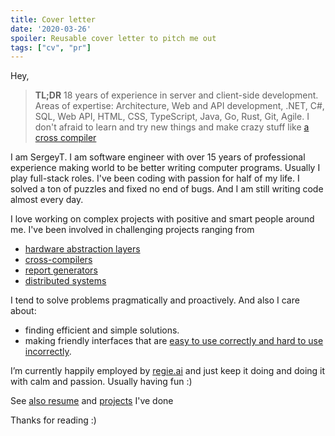 ```yaml
---
title: Cover letter
date: '2020-03-26'
spoiler: Reusable cover letter to pitch me out
tags: ["cv", "pr"]
---
```


Hey,

> __TL;DR__ 18 years of experience in server and client-side development. Areas of expertise: Architecture, Web and API development, .NET, C#, SQL, Web API, HTML, CSS, TypeScript, Java, Go, Rust, Git, Agile. I don't afraid to learn and try new things and make crazy stuff like [a cross compiler](https://github.com/grapecity/pagefx)

I am SergeyT. I am software engineer with over 15 years of professional experience making world to be better writing computer programs. Usually I play full-stack roles. I've been coding with passion for half of my life. I solved a ton of puzzles and fixed no end of bugs. And I am still writing code almost every day.

I love working on complex projects with positive and smart people around me. I've been involved in challenging projects ranging from
* [hardware abstraction layers](https://www.youtube.com/watch?v=sCEM6Z3KvU0&list=PLQR99hR6kJODS8Nehz1PkfvNYTlFJR9fj&index=2)
* [cross-compilers](https://github.com/GrapeCity/pagefx)
* [report generators](https://www.grapecity.com/activereports)
* [distributed systems](https://www.spirent.com/products/lab-as-a-service-automation-velocity)

I tend to solve problems pragmatically and proactively. And also I care about:
* finding efficient and simple solutions.
* making friendly interfaces that are [easy to use correctly and hard to use incorrectly](https://www.aristeia.com/Papers/IEEE_Software_JulAug_2004_revised.htm).

I’m currently happily employed by [regie.ai](https://www.regie.ai) and just keep it doing and doing it with calm and passion. Usually having fun :)

See [also resume](/resume) and [projects](/projects) I've done

Thanks for reading :)
